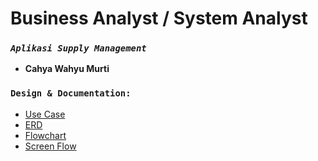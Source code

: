 # Business Analyst / System Analyst

### **_`Aplikasi Supply Management`_**

- **Cahya Wahyu Murti**

### **`Design & Documentation:`**
- [Use Case](https://drive.google.com/file/d/1MeujSizOmHfJFuMpVoyl0hanjesZtaHI/view?usp=sharing)
- [ERD](https://drive.google.com/file/d/1MeujSizOmHfJFuMpVoyl0hanjesZtaHI/view?usp=sharing)
- [Flowchart](https://drive.google.com/file/d/1MeujSizOmHfJFuMpVoyl0hanjesZtaHI/view?usp=sharing)
- [Screen Flow](https://whimsical.com/supply-manajemen-GZLwMBeVfp1PC8QgK5LX6N)
